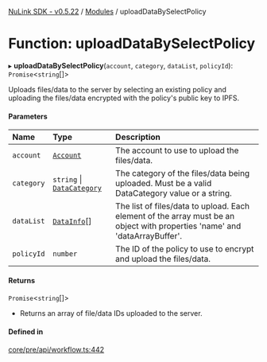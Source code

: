 [NuLink SDK - v0.5.22](../README.md) / [Modules](../modules.md) / uploadDataBySelectPolicy

# Function: uploadDataBySelectPolicy

▸ **uploadDataBySelectPolicy**(`account`, `category`, `dataList`, `policyId`): `Promise`<`string`[]\>

Uploads files/data to the server by selecting an existing policy and uploading the files/data encrypted with the policy's public key to IPFS.

#### Parameters

| Name | Type | Description |
| :------ | :------ | :------ |
| `account` | [`Account`](../classes/Account.md) | The account to use to upload the files/data. |
| `category` | `string` \| [`DataCategory`](../enums/DataCategory.md) | The category of the files/data being uploaded. Must be a valid DataCategory value or a string. |
| `dataList` | [`DataInfo`](../types/DataInfo.md)[] | The list of files/data to upload. Each element of the array must be an object with properties 'name' and 'dataArrayBuffer'. |
| `policyId` | `number` | The ID of the policy to use to encrypt and upload the files/data. |

#### Returns

`Promise`<`string`[]\>

- Returns an array of file/data IDs uploaded to the server.

#### Defined in

[core/pre/api/workflow.ts:442](https://github.com/NuLink-network/nulink-sdk/blob/d9e8f81/src/core/pre/api/workflow.ts#L442)
